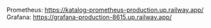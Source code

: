 Prometheus: https://katalog-prometheus-production.up.railway.app/ </br>
Grafana: https://grafana-production-8615.up.railway.app/

